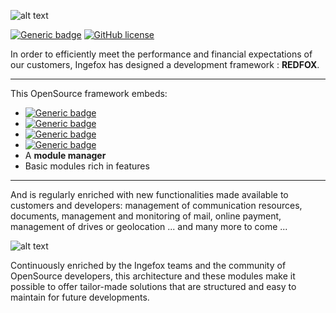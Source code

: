 ![alt text](https://www.ingefox.com/wp-content/uploads/2020/06/Redfox-transparent-600x188.png "RedFox Logo")

[![Generic badge](https://img.shields.io/badge/Version-3.0-green.svg)](https://shields.io/) [![GitHub license](https://img.shields.io/github/license/Naereen/StrapDown.js.svg)](https://github.com/Naereen/StrapDown.js/blob/master/LICENSE) 


In order to efficiently meet the performance and financial expectations of our customers, Ingefox has designed a development framework : <b>REDFOX</b>.

***

This OpenSource framework embeds:

* [![Generic badge](https://img.shields.io/badge/CodeIgniter-4.0.1-red.svg)](https://codeigniter4.github.io/)
* [![Generic badge](https://img.shields.io/badge/Doctrine-2.7-orange.svg)](https://www.doctrine-project.org/)
* [![Generic badge](https://img.shields.io/badge/Bootstrap-4.2.1-purple.svg)](https://getbootstrap.com/)
* [![Generic badge](https://img.shields.io/badge/JQuery-3.3.1-blue.svg)](https://jquery.com/)
* A <b>module manager</b>
* Basic modules rich in features

***

And is regularly enriched with new functionalities made available to customers and developers: management of communication resources, documents, management and monitoring of mail, online payment, management of drives or geolocation ... and many more to come ...

![alt text](https://www.ingefox.com/wp-content/uploads/2020/06/Modules-Redfox-600x119.png "RedFox content")

Continuously enriched by the Ingefox teams and the community of OpenSource developers, this architecture and these modules make it possible to offer tailor-made solutions that are structured and easy to maintain for future developments.
